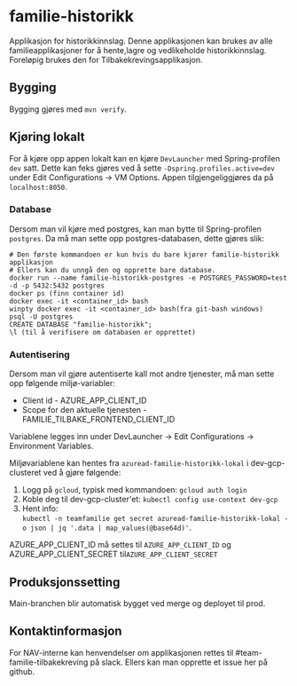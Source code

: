 # familie-historikk
Applikasjon for historikkinnslag. Denne applikasjonen kan brukes av alle familieapplikasjoner for å hente,lagre og vedlikeholde historikkinnslag. 
Foreløpig brukes den for Tilbakekrevingsapplikasjon.

## Bygging
Bygging gjøres med `mvn verify`.

## Kjøring lokalt
For å kjøre opp appen lokalt kan en kjøre `DevLauncher` med Spring-profilen `dev` satt. Dette kan feks gjøres ved å sette
`-Dspring.profiles.active=dev` under Edit Configurations -> VM Options.
Appen tilgjengeliggjøres da på `localhost:8050`.

### Database
Dersom man vil kjøre med postgres, kan man bytte til Spring-profilen `postgres`.
Da må man sette opp postgres-databasen, dette gjøres slik:
```
# Den første kommandoen er kun hvis du bare kjører familie-historikk applikasjon
# Ellers kan du unngå den og opprette bare database.
docker run --name familie-historikk-postgres -e POSTGRES_PASSWORD=test -d -p 5432:5432 postgres
docker ps (finn container id)
docker exec -it <container_id> bash
winpty docker exec -it <container_id> bash(fra git-bash windows)
psql -U postgres
CREATE DATABASE "familie-historikk";
\l (til å verifisere om databasen er opprettet)
```
### Autentisering
Dersom man vil gjøre autentiserte kall mot andre tjenester, må man sette opp følgende miljø-variabler:
* Client id - AZURE_APP_CLIENT_ID
* Scope for den aktuelle tjenesten - FAMILIE_TILBAKE_FRONTEND_CLIENT_ID

Variablene legges inn under DevLauncher -> Edit Configurations -> Environment Variables.

Miljøvariablene kan hentes fra `azuread-familie-historikk-lokal` i
dev-gcp-clusteret ved å gjøre følgende:

1. Logg på `gcloud`, typisk med kommandoen: `gcloud auth login`
2. Koble deg til dev-gcp-cluster'et: `kubectl config use-context dev-gcp`
3. Hent info:  
   `kubectl -n teamfamilie get secret azuread-familie-historikk-lokal -o json | jq '.data | map_values(@base64d)'`.

AZURE_APP_CLIENT_ID må settes til `AZURE_APP_CLIENT_ID` og AZURE_APP_CLIENT_SECRET til`AZURE_APP_CLIENT_SECRET`

## Produksjonssetting
Main-branchen blir automatisk bygget ved merge og deployet til prod.

## Kontaktinformasjon
For NAV-interne kan henvendelser om applikasjonen rettes til #team-familie-tilbakekreving på slack.
Ellers kan man opprette et issue her på github.
